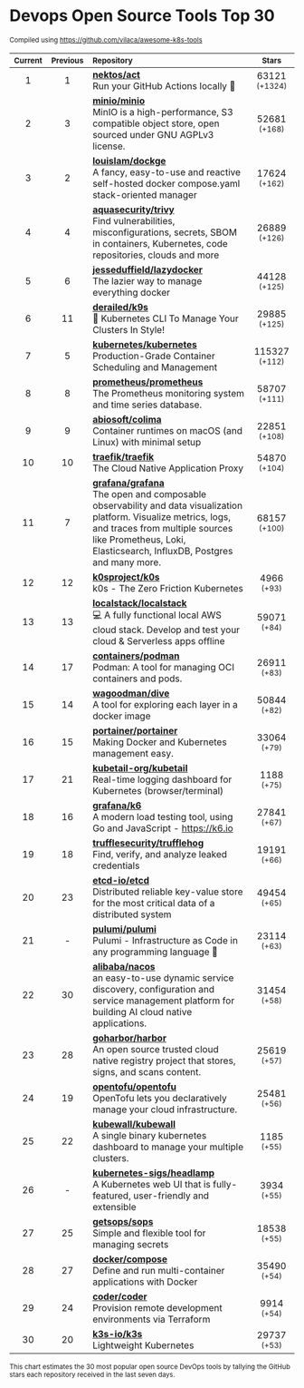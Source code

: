 # Devops Open Source Tools Top 30
<sup>Compiled using https://github.com/vilaca/awesome-k8s-tools</sup>
<div align="center">

|<sub>Current</sub>|<sub>Previous</sub>|<sub>Repository</sub>|<sub>Stars</sub>|
|:---:|:---:|:---|:---:|
|1|1|[**nektos/act**](https://github.com/nektos/act)<br/>Run your GitHub Actions locally 🚀|63121 <sup>(+1324)</sup>|
|2|3|[**minio/minio**](https://github.com/minio/minio)<br/>MinIO is a high-performance, S3 compatible object store, open sourced under GNU AGPLv3 license.|52681 <sup>(+168)</sup>|
|3|2|[**louislam/dockge**](https://github.com/louislam/dockge)<br/>A fancy, easy-to-use and reactive self-hosted docker compose.yaml stack-oriented manager|17624 <sup>(+162)</sup>|
|4|4|[**aquasecurity/trivy**](https://github.com/aquasecurity/trivy)<br/>Find vulnerabilities, misconfigurations, secrets, SBOM in containers, Kubernetes, code repositories, clouds and more|26889 <sup>(+126)</sup>|
|5|6|[**jesseduffield/lazydocker**](https://github.com/jesseduffield/lazydocker)<br/>The lazier way to manage everything docker|44128 <sup>(+125)</sup>|
|6|11|[**derailed/k9s**](https://github.com/derailed/k9s)<br/>🐶 Kubernetes CLI To Manage Your Clusters In Style!|29885 <sup>(+125)</sup>|
|7|5|[**kubernetes/kubernetes**](https://github.com/kubernetes/kubernetes)<br/>Production-Grade Container Scheduling and Management|115327 <sup>(+112)</sup>|
|8|8|[**prometheus/prometheus**](https://github.com/prometheus/prometheus)<br/>The Prometheus monitoring system and time series database.|58707 <sup>(+111)</sup>|
|9|9|[**abiosoft/colima**](https://github.com/abiosoft/colima)<br/>Container runtimes on macOS (and Linux) with minimal setup|22851 <sup>(+108)</sup>|
|10|10|[**traefik/traefik**](https://github.com/traefik/traefik)<br/>The Cloud Native Application Proxy|54870 <sup>(+104)</sup>|
|11|7|[**grafana/grafana**](https://github.com/grafana/grafana)<br/>The open and composable observability and data visualization platform. Visualize metrics, logs, and traces from multiple sources like Prometheus, Loki, Elasticsearch, InfluxDB, Postgres and many more. |68157 <sup>(+100)</sup>|
|12|12|[**k0sproject/k0s**](https://github.com/k0sproject/k0s)<br/>k0s - The Zero Friction Kubernetes|4966 <sup>(+93)</sup>|
|13|13|[**localstack/localstack**](https://github.com/localstack/localstack)<br/>💻 A fully functional local AWS cloud stack. Develop and test your cloud & Serverless apps offline|59071 <sup>(+84)</sup>|
|14|17|[**containers/podman**](https://github.com/containers/podman)<br/>Podman: A tool for managing OCI containers and pods.|26911 <sup>(+83)</sup>|
|15|14|[**wagoodman/dive**](https://github.com/wagoodman/dive)<br/>A tool for exploring each layer in a docker image|50844 <sup>(+82)</sup>|
|16|15|[**portainer/portainer**](https://github.com/portainer/portainer)<br/>Making Docker and Kubernetes management easy.|33064 <sup>(+79)</sup>|
|17|21|[**kubetail-org/kubetail**](https://github.com/kubetail-org/kubetail)<br/>Real-time logging dashboard for Kubernetes (browser/terminal)|1188 <sup>(+75)</sup>|
|18|16|[**grafana/k6**](https://github.com/grafana/k6)<br/>A modern load testing tool, using Go and JavaScript - https://k6.io|27841 <sup>(+67)</sup>|
|19|18|[**trufflesecurity/trufflehog**](https://github.com/trufflesecurity/trufflehog)<br/>Find, verify, and analyze leaked credentials|19191 <sup>(+66)</sup>|
|20|23|[**etcd-io/etcd**](https://github.com/etcd-io/etcd)<br/>Distributed reliable key-value store for the most critical data of a distributed system|49454 <sup>(+65)</sup>|
|21|-|[**pulumi/pulumi**](https://github.com/pulumi/pulumi)<br/>Pulumi - Infrastructure as Code in any programming language 🚀|23114 <sup>(+63)</sup>|
|22|30|[**alibaba/nacos**](https://github.com/alibaba/nacos)<br/>an easy-to-use dynamic service discovery, configuration and service management platform for building AI cloud native applications.|31454 <sup>(+58)</sup>|
|23|28|[**goharbor/harbor**](https://github.com/goharbor/harbor)<br/>An open source trusted cloud native registry project that stores, signs, and scans content.|25619 <sup>(+57)</sup>|
|24|19|[**opentofu/opentofu**](https://github.com/opentofu/opentofu)<br/>OpenTofu lets you declaratively manage your cloud infrastructure.|25481 <sup>(+56)</sup>|
|25|22|[**kubewall/kubewall**](https://github.com/kubewall/kubewall)<br/>A single binary kubernetes dashboard to manage your multiple clusters.|1185 <sup>(+55)</sup>|
|26|-|[**kubernetes-sigs/headlamp**](https://github.com/kubernetes-sigs/headlamp)<br/>A Kubernetes web UI that is fully-featured, user-friendly and extensible|3934 <sup>(+55)</sup>|
|27|25|[**getsops/sops**](https://github.com/getsops/sops)<br/>Simple and flexible tool for managing secrets|18538 <sup>(+55)</sup>|
|28|27|[**docker/compose**](https://github.com/docker/compose)<br/>Define and run multi-container applications with Docker|35490 <sup>(+54)</sup>|
|29|24|[**coder/coder**](https://github.com/coder/coder)<br/>Provision remote development environments via Terraform|9914 <sup>(+54)</sup>|
|30|20|[**k3s-io/k3s**](https://github.com/k3s-io/k3s)<br/>Lightweight Kubernetes|29737 <sup>(+53)</sup>|


</div>

<sub>This chart estimates the 30 most popular open source DevOps tools by tallying the GitHub stars each repository received in the last seven days.</sub>
